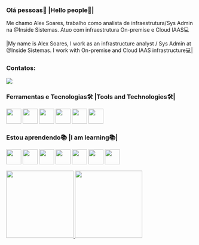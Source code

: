 ### Olá pessoas🤝 |Hello people🤝|

Me chamo Alex Soares, trabalho como analista de infraestrutura/Sys Admin na @Inside Sistemas. Atuo com infraestrutura On-premise e Cloud IAAS💻

|My name is Alex Soares, I work as an infrastructure analyst / Sys Admin at @Inside Sistemas. I work with On-premise and Cloud IAAS infrastructure💻|

### Contatos:

<div>
<a href="https://www.linkedin.com/in/alex-alves-soares-96831a1a6/" target="_blank"><img src="https://img.shields.io/badge/-LinkedIn-%230077B5?style=for-the-    badge&logo=linkedin&logoColor=white" target="_blank"></a>   
</div>

### Ferramentas e Tecnologias🛠 |Tools and Technologies🛠|
<p float="left">
 <img src="https://cdn.jsdelivr.net/gh/devicons/devicon/icons/git/git-original.svg" width="40" height="40"/>
 <img src="https://cdn.jsdelivr.net/gh/devicons/devicon/icons/gitlab/gitlab-original.svg" width="40" height="40"/>
 <img src="https://img.icons8.com/ios-glyphs/30/ffffff/github.png" width="40" height="40"/>
 <img src="https://img.icons8.com/color/48/000000/microsoft-sql-server.png" width="40" height="40"/>
 <img src="https://cdn.jsdelivr.net/gh/devicons/devicon/icons/html5/html5-original.svg" width="40" height="40" />
 <img src="https://cdn.jsdelivr.net/gh/devicons/devicon/icons/css3/css3-original.svg" width="40" height="40"/>
</p>


### Estou aprendendo📚 |I am learning📚|
<p float="left">
 <img src="https://cdn.jsdelivr.net/gh/devicons/devicon/icons/vagrant/vagrant-original.svg" width="40" height="40"/>
 <img src="https://img.icons8.com/fluency/48/000000/ansible.png" width="40" height="40"/>
 <img src="https://cdn.jsdelivr.net/gh/devicons/devicon/icons/googlecloud/googlecloud-original.svg" width="40" height="40"/>
 <img src="https://cdn.jsdelivr.net/gh/devicons/devicon/icons/docker/docker-original.svg" width="40" height="40"/>
 <img src="https://cdn.jsdelivr.net/gh/devicons/devicon/icons/kubernetes/kubernetes-plain.svg" width="40" height="40" />
 <img src="https://cdn.jsdelivr.net/gh/devicons/devicon/icons/amazonwebservices/amazonwebservices-original.svg" width="40" height="40"/>
 <img src="https://img.icons8.com/color/48/000000/terraform.png"width="40" height="40"/>
</p>

<div>
 <a href="https://github.com/So4resAlex">
 <img height="180em" src="https://github-readme-stats.vercel.app/api/top-langs/?username=So4resAlex&layout=compact&langs_count=7&theme=dracula"/>
 <img height="180em" src="https://github-readme-stats.vercel.app/api?username=So4resAlex&show_icons=true&theme=dracula&include_all_commits=true&count_private=true"/>
</div>
